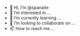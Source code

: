 - 👋 Hi, I’m @spanaite
- 👀 I’m interested in ...
- 🌱 I’m currently learning ...
- 💞️ I’m looking to collaborate on ...
- 📫 How to reach me ...

<!---
spanaite/spanaite is a ✨ special ✨ repository because its `README.md` (this file) appears on your GitHub profile.
You can click the Preview link to take a look at your changes.
--->
